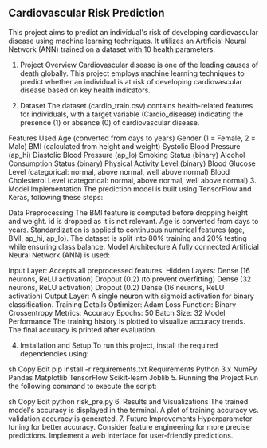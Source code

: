 ## Cardiovascular Risk Prediction

This project aims to predict an individual's risk of developing cardiovascular disease using machine learning techniques. It utilizes an Artificial Neural Network (ANN) trained on a dataset with 10 health parameters.

1. Project Overview
Cardiovascular disease is one of the leading causes of death globally. This project employs machine learning techniques to predict whether an individual is at risk of developing cardiovascular disease based on key health indicators.

2. Dataset
The dataset (cardio_train.csv) contains health-related features for individuals, with a target variable (Cardio_disease) indicating the presence (1) or absence (0) of cardiovascular disease.

Features Used
Age (converted from days to years)
Gender (1 = Female, 2 = Male)
BMI (calculated from height and weight)
Systolic Blood Pressure (ap_hi)
Diastolic Blood Pressure (ap_lo)
Smoking Status (binary)
Alcohol Consumption Status (binary)
Physical Activity Level (binary)
Blood Glucose Level (categorical: normal, above normal, well above normal)
Blood Cholesterol Level (categorical: normal, above normal, well above normal)
3. Model Implementation
The prediction model is built using TensorFlow and Keras, following these steps:

Data Preprocessing
The BMI feature is computed before dropping height and weight.
id is dropped as it is not relevant.
Age is converted from days to years.
Standardization is applied to continuous numerical features (age, BMI, ap_hi, ap_lo).
The dataset is split into 80% training and 20% testing while ensuring class balance.
Model Architecture
A fully connected Artificial Neural Network (ANN) is used:

Input Layer: Accepts all preprocessed features.
Hidden Layers:
Dense (16 neurons, ReLU activation)
Dropout (0.2) (to prevent overfitting)
Dense (32 neurons, ReLU activation)
Dropout (0.2)
Dense (16 neurons, ReLU activation)
Output Layer: A single neuron with sigmoid activation for binary classification.
Training Details
Optimizer: Adam
Loss Function: Binary Crossentropy
Metrics: Accuracy
Epochs: 50
Batch Size: 32
Model Performance
The training history is plotted to visualize accuracy trends. The final accuracy is printed after evaluation.

4. Installation and Setup
To run this project, install the required dependencies using:

sh
Copy
Edit
pip install -r requirements.txt
Requirements
Python 3.x
NumPy
Pandas
Matplotlib
TensorFlow
Scikit-learn
Joblib
5. Running the Project
Run the following command to execute the script:

sh
Copy
Edit
python risk_pre.py
6. Results and Visualizations
The trained model's accuracy is displayed in the terminal.
A plot of training accuracy vs. validation accuracy is generated.
7. Future Improvements
Hyperparameter tuning for better accuracy.
Consider feature engineering for more precise predictions.
Implement a web interface for user-friendly predictions.
